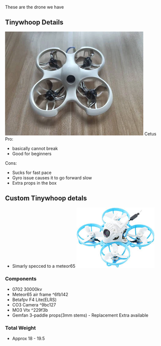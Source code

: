 
These are the drone we have
## Tinywhoop Details
![](Pasted%20image%2020241020024444.webp)
Cetus
Pro:
- basically cannot break
- Good for beginners

Cons:
- Sucks for fast pace
- Gyro issue causes it to go forward slow 
- Extra props in the box

## Custom Tinywhoop detals

- Simarly specced to a meteor65
![](Pasted%20image%2020241020024623.webp)
### Components
-  0702 30000kv
-  Meteor65 air frame ^6fb142
- Betafpv F4 Lite(ELRS)
- CO3 Camera ^9bc127
- MO3 Vtx ^229f3b
- Gemfan 3-paddle props(3mm stems) - Replacement Extra available
### Total Weight
- Approx 18 - 19.5

